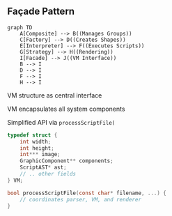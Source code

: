 
## Façade Pattern




```mermaid
graph TD
    A[Composite] --> B((Manages Groups))
    C[Factory] --> D((Creates Shapes))
    E[Interpreter] --> F((Executes Scripts))
    G[Strategy] --> H((Rendering))
    I[Facade] --> J((VM Interface))
    B --> I
    D --> I
    F --> I
    H --> I
```



VM structure as central interface

VM encapsulates all system components

Simplified API via `processScriptFile(`

```c
typedef struct {
    int width;
    int height;
    int*** image;
    GraphicComponent** components;
    ScriptAST* ast;
    // .. other fields
} VM;

bool processScriptFile(const char* filename, ...) {
    // coordinates parser, VM, and renderer
}
```







